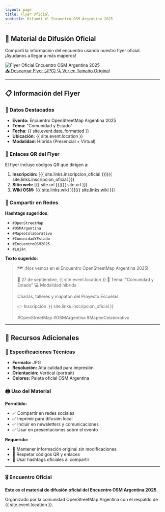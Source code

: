 ```yaml
---
layout: page
title: Flyer Oficial
subtitle: Difundí el Encuentro OSM Argentina 2025
---
```


<div class="flyer-completo">
  <h2>🎨 Material de Difusión Oficial</h2>
  
  <p>Compartí la información del encuentro usando nuestro flyer oficial. ¡Ayudanos a llegar a más maperos!</p>
  
  <img src="{{ '/assets/img/flyer_encuentro_oficial.jpg' | relative_url }}" alt="Flyer Oficial Encuentro OSM Argentina 2025" class="flyer-image">
  
  <div class="flyer-actions">
    <a href="{{ '/assets/img/flyer_encuentro_oficial.jpg' | relative_url }}" download="encuentro_osm_argentina_2025_flyer.jpg" class="btn btn-primary btn-large">
      📥 Descargar Flyer (JPG)
    </a>
    <a href="{{ '/assets/img/flyer_encuentro_oficial.jpg' | relative_url }}" target="_blank" class="btn btn-outline btn-large">
      🔍 Ver en Tamaño Original
    </a>
  </div>
</div>

---

## 📋 Información del Flyer

### 🎯 Datos Destacados

- **Evento:** Encuentro OpenStreetMap Argentina 2025
- **Tema:** "Comunidad y Estado"
- **Fecha:** {{ site.event.date_formatted }}
- **Ubicación:** {{ site.event.location }}
- **Modalidad:** Híbrida (Presencial + Virtual)

### 🔗 Enlaces QR del Flyer

El flyer incluye códigos QR que dirigen a:

1. **Inscripción:** [{{ site.links.inscripcion_oficial }}]({{ site.links.inscripcion_oficial }})
2. **Sitio web:** [{{ site.url }}]({{ site.url }})
3. **Wiki OSM:** [{{ site.links.wiki }}]({{ site.links.wiki }})

### 📱 Compartir en Redes

**Hashtags sugeridos:**
- `#OpenStreetMap`
- `#OSMArgentina`
- `#MapeoColaborativo`
- `#ComunidadYEstado`
- `#EncuentroOSM2025`
- `#Luján`

**Texto sugerido:**
> 🗺️ ¡Nos vemos en el Encuentro OpenStreetMap Argentina 2025! 
> 
> 📅 27 de septiembre, {{ site.event.location }}
> 🎯 Tema: "Comunidad y Estado"
> 💻 Modalidad híbrida
> 
> Charlás, talleres y mapatón del Proyecto Escuelas
> 
> 👉 Inscripción: {{ site.links.inscripcion_oficial }}
> 
> #OpenStreetMap #OSMArgentina #MapeoColaborativo

---

## 🎨 Recursos Adicionales

### 📐 Especificaciones Técnicas

- **Formato:** JPG
- **Resolución:** Alta calidad para impresión
- **Orientación:** Vertical (portrait)
- **Colores:** Paleta oficial OSM Argentina

### 🖨️ Uso del Material

**Permitido:**
- ✅ Compartir en redes sociales
- ✅ Imprimir para difusión local
- ✅ Incluir en newsletters y comunicaciones
- ✅ Usar en presentaciones sobre el evento

**Requerido:**
- 📌 Mantener información original sin modificaciones
- 📌 Respetar códigos QR y enlaces
- 📌 Usar hashtags oficiales al compartir

---

<div class="footer-evento">
  <h3>🎖️ Encuentro Oficial</h3>
  <p><strong>Este es el material de difusión oficial del Encuentro OSM Argentina 2025.</strong></p>
  <p>Organizado por la comunidad OpenStreetMap Argentina con el respaldo de {{ site.event.location }}.</p>
</div>